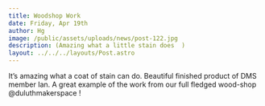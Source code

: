 ```yaml
---
title: Woodshop Work
date: Friday, Apr 19th
author: Hg
image: /public/assets/uploads/news/post-122.jpg
description: (Amazing what a little stain does  )
layout: ../../../layouts/Post.astro
---
```


It’s amazing what a coat of stain can do. Beautiful finished product of DMS member Ian. A great example of the work from our full fledged wood-shop @duluthmakerspace !
